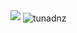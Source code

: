 <img src="https://cdn.discordapp.com/attachments/712351196106457158/814035995544518686/aboutMe.png">

<img align="center" src="https://github-readme-stats.vercel.app/api?username=tunadnz&show_icons=true&theme=tokyonight" alt="tunadnz" />
